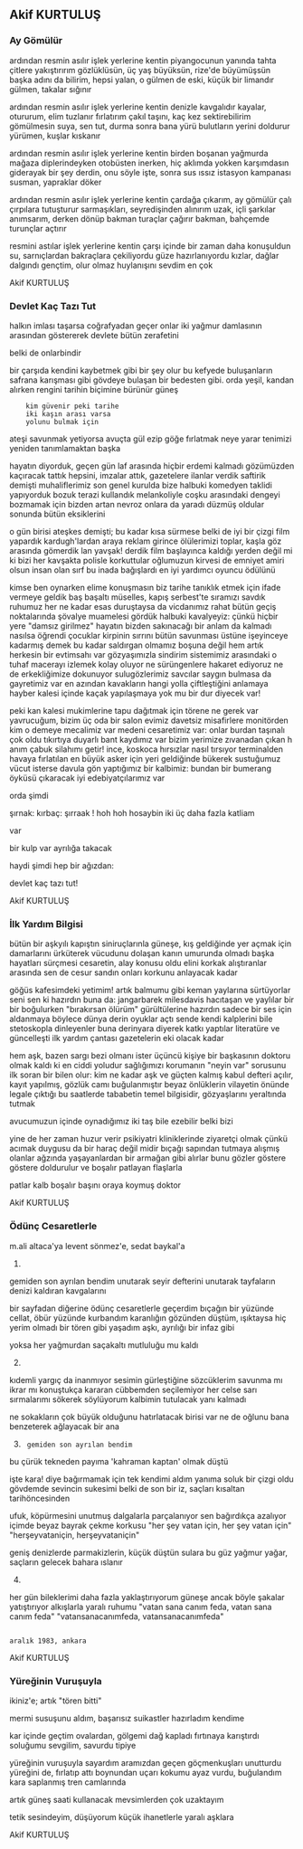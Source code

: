 ## Akif KURTULUŞ

### Ay Gömülür

ardından resmin asılır işlek yerlerine kentin
piyangocunun yanında tahta çitlere yakıştırırım
gözlüklüsün, üç yaş büyüksün, rize'de büyümüşsün
başka adını da bilirim, hepsi yalan, o gülmen de
eski, küçük bir limandır gülmen, takalar sığınır

ardından resmin asılır işlek yerlerine kentin
denizle kavgalıdır kayalar, otururum, elim tuzlanır
fırlatırım çakıl taşını, kaç kez sektirebilirim
gömülmesin suya, sen tut, durma sonra bana yürü
bulutların yerini doldurur yürümen, kuşlar kıskanır

ardından resmin asılır işlek yerlerine kentin
birden boşanan yağmurda mağaza diplerindeyken
otobüsten inerken, hiç aklımda yokken karşımdasın
giderayak bir şey derdin, onu söyle işte, sonra sus
ıssız istasyon kampanası susman, yapraklar döker

ardından resmin asılır işlek yerlerine kentin
çardağa çıkarım, ay gömülür çalı çırpılara
tutuşturur sarmaşıkları, seyredişinden alınırım
uzak, içli şarkılar anımsarım, derken dönüp bakman
turaçlar çağırır bakman, bahçemde turunçlar açtırır

resmini astılar işlek yerlerine kentin
çarşı içinde bir zaman daha konuşuldun
su, sarnıçlardan bakraçlara çekiliyordu
güze hazırlanıyordu kızlar, dağlar dalgındı
gençtim, olur olmaz huylanışını sevdim en çok

Akif KURTULUŞ

### Devlet Kaç Tazı Tut

halkın imlası taşarsa coğrafyadan
geçer onlar iki yağmur damlasının arasından
göstererek devlete bütün zerafetini

belki de onlarbindir

bir çarşıda kendini kaybetmek gibi bir şey olur bu
kefyede buluşanların safrana karışması gibi
gövdeye bulaşan bir bedesten gibi.
orda yeşil, kandan alırken rengini
tarihin biçimine bürünür güneş

		kim güvenir peki tarihe
		iki kaşın arası varsa
		yolunu bulmak için
ateşi savunmak yetiyorsa
avuçta gül ezip göğe fırlatmak neye yarar
tenimizi yeniden tanımlamaktan başka

hayatın diyorduk, geçen gün laf arasında
hiçbir erdemi kalmadı gözümüzden kaçıracak
tattık hepsini, imzalar attık, gazetelere ilanlar verdik
saftirik demişti muhaliflerimiz son genel kurulda bize
halbuki komedyen taklidi yapıyorduk
bozuk terazi kullandık
melankoliyle coşku arasındaki dengeyi bozmamak için
bizden artan nevroz onlara da yaradı
düzmüş oldular sonunda bütün eksiklerini

o gün birisi ateşkes demişti;
bu kadar kısa sürmese
belki de iyi bir çizgi film yapardık kardugh'lardan
araya reklam girince
ölülerimizi toplar, kaşla göz arasında gömerdik
lan yavşak!
derdik film başlayınca kaldığı yerden
değil mi ki bizi her kavşakta polisle korkuttular
oğlumuzun kirvesi de emniyet amiri olsun
insan olan sırf bu inada bağışlardı
en iyi yardımcı oyuncu ödülünü

kimse ben oynarken elime konuşmasın
biz tarihe tanıklık etmek için ifade vermeye geldik
baş başaltı müselles, kapış serbest'te sıramızı savdık
ruhumuz her ne kadar esas duruştaysa da
vicdanımız rahat
bütün geçiş noktalarında şövalye muamelesi gördük
halbuki kavalyeyiz: çünkü hiçbir yere "damsız girilmez"
hayatın bizden sakınacağı bir anlam da kalmadı nasılsa
öğrendi çocuklar kirpinin sırrını
bütün savunması üstüne işeyinceye kadarmış
demek bu kadar saldırgan olmamız boşuna değil
hem artık herkesin bir 
evtimsahı var
gözyaşımızla sindirim sistemimiz arasındaki
o tuhaf macerayı izlemek kolay oluyor
ne sürüngenlere hakaret ediyoruz
ne de erkekliğimize dokunuyor sulugözlerimiz
savcılar saygın bulmasa da gayretimiz var en azından
kavakların hangi yolla çiftleştiğini anlamaya
hayber kalesi içinde kaçak yapılaşmaya yok mu bir dur diyecek
var!

peki kan kalesi mukimlerine tapu dağıtmak için
törene ne gerek var
yavrucuğum, bizim üç oda bir salon evimiz
davetsiz misafirlere monitörden 
kim o demeye mecalimiz var
medeni cesaretimiz var: 
onlar burdan taşınalı çok oldu
tıkırtıya duyarlı bant kaydımız var bizim yerimize zıvanadan çıkan
h
anım çabuk silahımı getir! ince, koskoca hırsızlar nasıl tırsıyor
terminalden havaya fırlatılan 
en büyük asker için
yeri geldiğinde bükerek sustuğumuz
vücut isterse davula gön yaptığımız bir kalbimiz:
bundan bir 
bumerang öyküsü çıkaracak
iyi edebiyatçılarımız var


orda şimdi



şırnak: kırbaç: şırraak !
hoh hoh hosaybin
iki üç daha fazla katliam



var


bir 
kulp var ayrılığa takacak


haydi şimdi hep bir ağızdan:



devlet kaç tazı tut!

Akif KURTULUŞ

### İlk Yardım Bilgisi

bütün bir aşkyılı kapıştın siniruçlarınla
güneşe, kış geldiğinde yer açmak için
damarlarını ürküterek vücudunu dolaşan kanın
umurunda olmadı başka hayatları sürçmesi
cesaretin, alay konusu oldu
elini korkak alıştıranlar arasında
sen de cesur sandın onları
korkunu anlayacak kadar

göğüs kafesimdeki yetimim!
artık balmumu gibi keman yaylarına sürtüyorlar seni
sen ki hazırdın buna da:
jangarbarek milesdavis hacıtaşan ve yaylılar
bir bir boğulurken "bırakırsan ölürüm" gürültülerine
hazırdın sadece bir ses için aldanmaya
böylece dünya derin oyuklar açtı sende
kendi kalplerini bile stetoskopla dinleyenler
buna derinyara diyerek katkı yaptılar literatüre
ve güncelleşti ilk yardım çantası
gazetelerin eki olacak kadar

hem aşk, bazen sargı bezi olmanı ister üçüncü kişiye
bir başkasının doktoru olmak
kaldı ki en ciddi yoludur sağlığımızı korumanın
"neyin var" sorusunu ilk soran
bir bilen olur: kim ne kadar aşk ve güçten kalmış
kabul defteri açılır, kayıt yapılmış, gözlük camı buğulanmıştır
beyaz önlüklerin vilayetin önünde legale çıktığı bu saatlerde
tababetin temel bilgisidir, gözyaşlarını yeraltında tutmak

avucumuzun içinde oynadığımız iki taş bile ezebilir belki bizi

yine de her zaman huzur verir
psikiyatri kliniklerinde ziyaretçi olmak
çünkü acımak duygusu da bir haraç değil midir
bıçağı sapından tutmaya alışmış olanlar
ağzında yaşayanlardan bir armağan gibi alırlar bunu
gözler göstere göstere doldurulur
ve boşalır patlayan flaşlarla

patlar kalb
boşalır başını oraya koymuş doktor

Akif KURTULUŞ

### Ödünç Cesaretlerle

m.ali altaca'ya levent sönmez'e, sedat baykal'a


1.
gemiden son ayrılan bendim unutarak seyir defterini
unutarak tayfaların denizi kaldıran kavgalarını

bir sayfadan diğerine ödünç cesaretlerle geçerdim
bıçağın bir yüzünde cellat, öbür yüzünde kurbandım
karanlığın gözünden düştüm, ışıktaysa hiç yerim olmadı
bir tören gibi yaşadım aşkı, ayrılığı bir infaz gibi

yoksa her yağmurdan saçakaltı mutluluğu mu kaldı




2.
kıdemli yargıç da inanmıyor sesimin gürleştiğine
sözcüklerim savunma mı ikrar mı
konuştukça kararan cübbemden seçilemiyor
her celse sarı sırmalarımı sökerek söylüyorum
			kalbimin tutulacak yanı kalmadı

ne sokakların çok büyük olduğunu hatırlatacak birisi var
ne de oğlunu bana benzeterek ağlayacak bir ana




3.
		gemiden son ayrılan bendim
bu çürük tekneden payıma 'kahraman kaptan' olmak düştü

işte kara! diye bağırmamak için tek kendimi aldım yanıma
soluk bir çizgi oldu gövdemde sevincin sukesimi
belki de son bir iz, saçları kısaltan tarihöncesinden

ufuk, köpürmesini unutmuş dalgalarla parçalanıyor
sen bağırdıkça azalıyor içimde beyaz bayrak çekme korkusu
		"her şey vatan için, her şey vatan için"
		"herşeyvataniçin, herşeyvataniçin"

geniş denizlerde parmakizlerin, küçük düştün sulara
bu güz yağmur yağar, saçların gelecek bahara ıslanır




4. 
her gün bileklerimi daha fazla yaklaştırıyorum güneşe
ancak böyle şakalar yatıştırıyor alkışlarla yaralı ruhumu
		"vatan sana canım feda, vatan sana canım feda"
		"vatansanacanımfeda, vatansanacanımfeda"



                                                                       aralık 1983, ankara

Akif KURTULUŞ

### Yüreğinin Vuruşuyla

ikiniz'e; artık "tören bitti"

mermi susuşunu aldım, başarısız suikastler hazırladım kendime


kar içinde geçtim ovalardan, gölgemi dağ kapladı
fırtınaya karıştırdı soluğumu sevgilim, savurdu tipiye


yüreğinin vuruşuyla sayardım aramızdan geçen göçmenkuşları
unutturdu yüreğini de, fırlatıp attı boynundan uçarı kokumu
ayaz vurdu, buğulandım kara saplanmış tren camlarında


artık güneş saati kullanacak mevsimlerden çok uzaktayım


tetik sesindeyim, düşüyorum küçük ihanetlerle yaralı aşklara

Akif KURTULUŞ